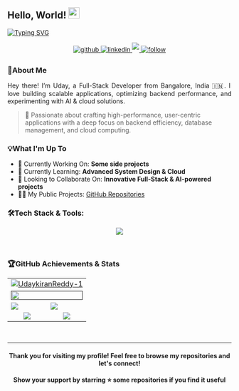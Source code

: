 ## Hello, World!  <img src="https://media.giphy.com/media/hvRJCLFzcasrR4ia7z/giphy.gif" width="25">
<!-- <p align="left"> <img src="https://komarev.com/ghpvc/?username=UdaykiranReddy-1&label=Profile%20views&color=0e75b6&style=flat" alt="UdaykiranReddy-1" /> </p> -->

[![Typing SVG](https://readme-typing-svg.herokuapp.com?color=FFFFFF&center=true&vCenter=true&height=60&width=1000&lines=I+am+Uday+Kiran+Reddy+N;A+FullStack+Developer;A+Curious+Learner;A+Database+Enthusiast;A+Code+Lover)](https://git.io/typing-svg)


<!-- Connect with me div -->
<div>
  <div align="center">
  <!-- Github link -->
    <a href="https://github.com/UdaykiranReddy-1" target="_blank">
      <img src=https://img.shields.io/badge/github-%232E3440.svg?&style=for-the-badge&logo=github&logoColor=white alt=github style="margin-bottom: 5px;" />
    </a>
    <!-- Linkedin Link -->
    <a href="https://www.linkedin.com/in/uday-kiran-reddy-n-7845b0280/" target="_blank">
      <img src=https://img.shields.io/badge/linkedin-%232E3440.svg?&style=for-the-badge&logo=linkedin&logoColor=white alt=linkedin style="margin-bottom: 5px;" />
    </a>
    <!-- Twitter link -->
<!--     <a href="https://twitter.com/adithya_s_k" target="_blank">
      <img src=https://img.shields.io/badge/twitter-%232E3440.svg?&style=for-the-badge&logo=twitter&logoColor=white alt=twitter style="margin-bottom: 5px;" />
    </a> -->
    
  <a href="mailto:uday410ry@gmail.com" target="blank">
    <img src="https://img.shields.io/badge/gmail-%232E3440.svg?&style=for-the-badge&logo=gmail&logoColor=white" style="margin-bottom: 5px;" />
  </a>

  <a href="">
      <img src=https://img.shields.io/badge/follow-%232E87FB.svg?&style=for-the-badge&logo=&logoColor=white alt=follow style="margin-bottom: 5px;" />
</a>

  
  </div>
</div>


### 👋About Me

<p align="justify">Hey there! I’m Uday, a Full-Stack Developer from Bangalore, India 🇮🇳. I love building scalable applications, optimizing backend performance, and experimenting with AI & cloud solutions.

> 🚀 Passionate about crafting high-performance, user-centric applications with a deep focus on backend efficiency, database management, and cloud computing. </p>

<!-- <img align="right" alt="GIF" src="https://github.com/UdaykiranReddy-1/UdaykiranReddy-1/blob/master/code.gif" width="500" height="320" /> -->

 
### 💡What I'm Up To
- 🔭 Currently Working On: **Some side projects**
- 🌱 Currently Learning: **Advanced System Design & Cloud**
- 👯 Looking to Collaborate On: **Innovative Full-Stack & AI-powered projects**
- 👨‍💻 My Public Projects: [GitHub Repositories](https://github.com/UdaykiranReddy-1?tab=repositories)

### 🛠️Tech Stack & Tools:
<p align="center"> 
  <img src="https://skillicons.dev/icons?i=aws,vercel,c,cpp,java,py,go,solidity,git,github,html,css,tailwind,js,ts,nodejs,react,vite,express,spring,nextjs,mongodb,mysql,postgres,redis,firebase,sqlite,docker,kubernetes,gitlab,jenkins,nginx,kafka,rabbitmq,linux,windows,vscode,md,npm,figma,regex,postman&perline=15&theme=dark"/>
</p>
<br />

### 🏆GitHub Achievements & Stats

<table>
  <tr>
    <td colspan="2">
      <a href="">
        <img src="https://github-profile-trophy.vercel.app/?username=UdaykiranReddy-1&hide_border=true&count_private=true&column=-1&theme=nord&no-frame=true" alt="UdaykiranReddy-1">
      </a>
    </td>
  </tr>
  <tr>
    <td colspan="2">
      <a href="">
        <img width="100%" src="https://github-readme-activity-graph.vercel.app/graph?username=UdaykiranReddy-1&bg_color=2e3440&hide_border=true&point=false&line=88c0d0&radius=8&area=true&area_color=88c0d0&title_color=ffffff&color=ffffff">
      </a>
    </td>
  </tr>
  <tr>
    <td>
      <a href="">
        <img src="https://streak-stats.demolab.com?user=UdaykiranReddy-1&theme=nord&hide_border=true">
      </a>
    </td>
    <td>
      <a href="">
        <img src="http://github-profile-summary-cards.vercel.app/api/cards/profile-details?username=UdaykiranReddy-1&theme=nord_dark">
      </a>
    </td>
  </tr>
  <tr>
    <td align="center">
      <a href="">
        <img style="align:center;" src="https://github-readme-stats.vercel.app/api/top-langs/?username=UdaykiranReddy-1&&langs_count=5&layout=donut&hide_border=true&count_private=true&theme=nord&line_height=20" />
      </a>
    </td>
    <td align="center">
      <a href="">
        <img  src="https://github-readme-stats.vercel.app/api?username=UdaykiranReddy-1&show_icons=true&count_private=true&theme=nord&title_color=ffffff&text_bold=false&hide_rank=true" />
      </a>
    </td>
  </tr>
</table>

 
<br />
<hr />


<h4 align="center"> Thank you for visiting my profile! Feel free to browse my repositories and let's connect!  </h4>
<h4 align="center"> Show your support by starring ⭐ some repositories if you find it useful </h4>



